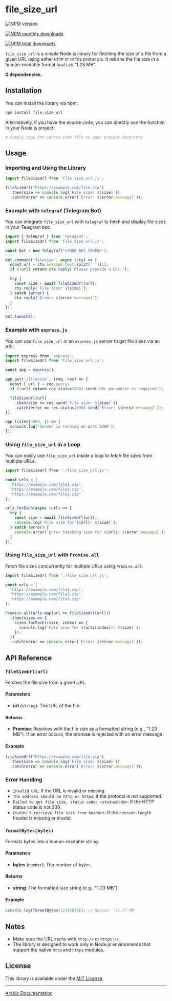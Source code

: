 # file_size_url

[![NPM version](https://img.shields.io/npm/v/file_size_url.svg?style=flat)](https://www.npmjs.com/package/file_size_url)

 [![NPM monthly downloads](https://img.shields.io/npm/dm/file_size_url.svg?style=flat)](https://npmjs.org/package/file_size_url) 
 
 [![NPM total downloads](https://img.shields.io/npm/dt/file_size_url.svg?style=flat)](https://npmjs.org/package/file_size_url) 
 

`file_size_url` is a simple Node.js library for fetching the size of a file from a given URL using either `HTTP` or `HTTPS` protocols. It returns the file size in a human-readable format such as "1.23 MB".

**0 dependencies.**

## Installation

You can install the library via npm:

```bash
npm install file_size_url
```

Alternatively, if you have the source code, you can directly use the function in your Node.js project:

```bash
# Simply copy the source code file to your project directory
```

## Usage

### Importing and Using the Library

```javascript
import fileSizeUrl from 'file_size_url.js';

fileSizeUrl("https://example.com/file.zip")
  .then(size => console.log(`File size: ${size}`))
  .catch(error => console.error(`Error: ${error.message}`));
```

### Example with `telegraf` (Telegram Bot)

You can integrate `file_size_url` with `telegraf` to fetch and display file sizes in your Telegram bot:

```javascript
import { Telegraf } from 'telegraf';
import fileSizeUrl from 'file_size_url.js';

const bot = new Telegraf('<YOUR_BOT_TOKEN>');

bot.command('filesize', async (ctx) => {
  const url = ctx.message.text.split(' ')[1];
  if (!url) return ctx.reply('Please provide a URL.');

  try {
    const size = await fileSizeUrl(url);
    ctx.reply(`File size: ${size}`);
  } catch (error) {
    ctx.reply(`Error: ${error.message}`);
  }
});

bot.launch();
```

### Example with `express.js`

You can use `file_size_url` in an `express.js` server to get file sizes via an API:

```javascript
import express from 'express';
import fileSizeUrl from 'file_size_url.js';

const app = express();

app.get('/filesize', (req, res) => {
  const { url } = req.query;
  if (!url) return res.status(400).send('URL parameter is required');

  fileSizeUrl(url)
    .then(size => res.send(`File size: ${size}`))
    .catch(error => res.status(500).send(`Error: ${error.message}`));
});

app.listen(3000, () => {
  console.log('Server is running on port 3000');
});
```

### Using `file_size_url` in a Loop

You can easily use `file_size_url` inside a loop to fetch file sizes from multiple URLs:

```javascript
import fileSizeUrl from './file_size_url.js';

const urls = [
  'https://example.com/file1.zip',
  'https://example.com/file2.zip',
  'https://example.com/file3.zip'
];

urls.forEach(async (url) => {
  try {
    const size = await fileSizeUrl(url);
    console.log(`File size for ${url}: ${size}`);
  } catch (error) {
    console.error(`Error fetching size for ${url}: ${error.message}`);
  }
});
```

### Using `file_size_url` with `Promise.all`

Fetch file sizes concurrently for multiple URLs using `Promise.all`:

```javascript
import fileSizeUrl from './file_size_url.js';

const urls = [
  'https://example.com/file1.zip',
  'https://example.com/file2.zip',
  'https://example.com/file3.zip'
];

Promise.all(urls.map(url => fileSizeUrl(url)))
  .then(sizes => {
    sizes.forEach((size, index) => {
      console.log(`File size for ${urls[index]}: ${size}`);
    });
  })
  .catch(error => console.error(`Error: ${error.message}`));
```

## API Reference

### `fileSizeUrl(url)`

Fetches the file size from a given URL.

#### Parameters

- **url** (`string`): The URL of the file.

#### Returns

- **Promise<string>**: Resolves with the file size as a formatted string (e.g., "1.23 MB"). If an error occurs, the promise is rejected with an error message.

#### Example

```javascript
fileSizeUrl("https://example.com/file.zip")
  .then(size => console.log(`File size: ${size}`))
  .catch(error => console.error(`Error: ${error.message}`));
```

### Error Handling

- `Invalid URL`: If the URL is invalid or missing.
- `The address should be http or https`: If the protocol is not supported.
- `Failed to get file size, status code: <statusCode>`: If the HTTP status code is not 200.
- `Couldn't retrieve file size from headers`: If the `content-length` header is missing or invalid.

### `formatBytes(bytes)`

Formats bytes into a human-readable string.

#### Parameters

- **bytes** (`number`): The number of bytes.

#### Returns

- **string**: The formatted size string (e.g., "1.23 MB").

#### Example

```javascript
console.log(formatBytes(12345678)); // Output: "11.77 MB"
```

## Notes

- Make sure the URL starts with `http://` or `https://`.
- The library is designed to work only in Node.js environments that support the native `http` and `https` modules.

## License

This library is available under the [MIT License](https://opensource.org/licenses/MIT).

---

[Arabic Documentation](/AR.md)